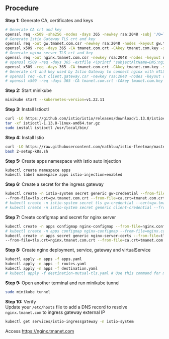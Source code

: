 ## Procedure
**Step 1:** Generate CA, certificates and keys  
```bash
# Generate CA crt and key
openssl req -x509 -sha256 -nodes -days 365 -newkey rsa:2048 -subj '/O=TMA Inc./CN=tmanet.com' -keyout tmanet.com.key -out tmanet.com.crt
# Generate Istio Gateway TLS crt and key
openssl req -out gw.tmanet.com.csr -newkey rsa:2048 -nodes -keyout gw.tmanet.com.key -subj "/CN=*.tmanet.com/O=DC"
openssl x509 -req -days 365 -CA tmanet.com.crt -CAkey tmanet.com.key -set_serial 0 -in gw.tmanet.com.csr -out gw.tmanet.com.crt
# Generate nginx server TLS crt and key
openssl req -out nginx.tmanet.com.csr -newkey rsa:2048 -nodes -keyout nginx.tmanet.com.key -subj "/CN=nginx.apps.svc.cluster.local/O=DC"
# openssl x509 -req -days 365 -extfile <(printf "subjectAltName=DNS:nginx.tmanet.com") -CA tmanet.com.crt -CAkey tmanet.com.key -set_serial 1 -in nginx.tmanet.com.csr -out nginx.tmanet.com.crt # Add SAN to certificate
openssl x509 -req -days 365 -CA tmanet.com.crt -CAkey tmanet.com.key -set_serial 1 -in nginx.tmanet.com.csr -out nginx.tmanet.com.crt
# Generate crt and key used by Istio Gateway to connect nginx with mTLS
# openssl req -out client.gateway.csr -newkey rsa:2048 -nodes -keyout client.gateway.key -subj "/CN=istio-ingressgateway-*/O=DC"
# openssl x509 -req -days 365 -CA tmanet.com.crt -CAkey tmanet.com.key -set_serial 2 -in client.gateway.csr -out client.gateway.crt
```
**Step 2:** Start  minikube
```bash
minikube start --kubernetes-version=v1.22.11
```
**Step 3:** Install Istioctl
```bash
curl -LO https://github.com/istio/istio/releases/download/1.13.8/istioctl-1.13.8-linux-amd64.tar.gz
tar -xf istioctl-1.13.8-linux-amd64.tar.gz
sudo install istioctl /usr/local/bin/
``` 
**Step 4:** Install Istio
```bash
curl -LO https://raw.githubusercontent.com/nathluu/istio-fleetman/master/deployment/azure/single-cluster/2-setup-k8s.sh
bash 2-setup-k8s.sh
```
**Step 5:** Create apps namespace with istio auto injection  
```bash
kubectl create namespace apps
kubectl label namespace apps istio-injection=enabled
```
**Step 6:** Create a secret for the ingress gateway  
```bash
kubectl create -n istio-system secret generic gw-credential --from-file=tls.key=gw.tmanet.com.key \
--from-file=tls.crt=gw.tmanet.com.crt --from-file=ca.crt=tmanet.com.crt
# kubectl create -n istio-system secret tls gw-credential --cert=gw.tmanet.com.crt --key=gw.tmanet.com.key --cacert=tmanet.com.crt # Another way to create k8s secret for TLS
# kubectl create -n istio-system secret generic client-credential --from-file=tls.key=client.gateway.key --from-file=tls.crt=client.gateway.crt --from-file=ca.crt=tmanet.com.crt # Use this command for mTLS
```
**Step 7:** Create configmap and secret for nginx server  
```bash
kubectl create -n apps configmap nginx-configmap --from-file=nginx.conf=./nginx.conf
# kubectl create -n apps configmap nginx-configmap --from-file=nginx.conf=./nginx-mutual-tls.conf # mTLS enabled
kubectl create -n apps secret generic nginx-server-certs --from-file=tls.key=nginx.tmanet.com.key \
--from-file=tls.crt=nginx.tmanet.com.crt --from-file=ca.crt=tmanet.com.crt
```
**Step 8:** Create nginx deployment, service, gateway and virtualService  
```bash
kubectl apply -n apps -f apps.yaml
kubectl apply -n apps -f routes.yaml
kubectl apply -n apps -f destination.yaml
# kubectl apply -f destination-mutual-tls.yaml # Use this command for mTLS
```
**Step 9:** Open another terminal and run minikube tunnel
```bash
sudo minikube tunnel
``` 
**Step 10:** Verify  
Update your `/etc/hosts` file to add a DNS record to resolve `nginx.tmanet.com` to ingress gateway external IP
```bash
kubectl get services/istio-ingressgateway -n istio-system
```
Access https://nginx.tmanet.com
